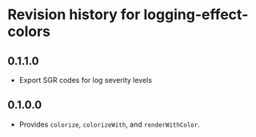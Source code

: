 # Revision history for logging-effect-colors

## 0.1.1.0

* Export SGR codes for log severity levels

## 0.1.0.0

* Provides `colorize`, `colorizeWith`, and `renderWithColor`.
